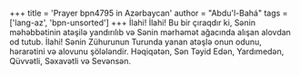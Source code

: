 +++
title = 'Prayer bpn4795 in Azərbaycan'
author = "Abdu'l-Bahá"
tags = ['lang-az', 'bpn-unsorted']
+++
İlahi! İlahi! Bu bir çıraqdır ki, Sənin məhəbbətinin atəşilə yandırılıb və Sənin mərhəmət ağacında alışan alovdan od tutub. İlahi! Sənin Zühurunun Turunda yanan atəşlə onun odunu, hərarətini və alovunu şölələndir. Həqiqətən, Sən Təyid Edən, Yardımedən, Qüvvətli, Səxavətli və Sevənsən.
